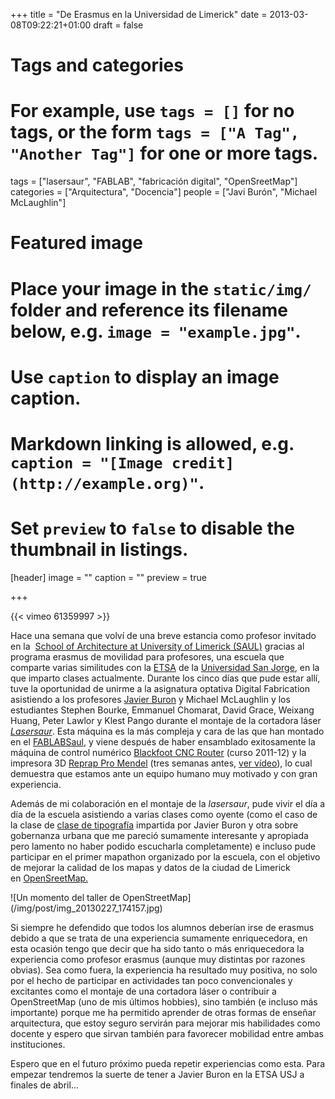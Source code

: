 +++
title = "De Erasmus en la Universidad de Limerick"
date = 2013-03-08T09:22:21+01:00
draft = false

# Tags and categories
# For example, use `tags = []` for no tags, or the form `tags = ["A Tag", "Another Tag"]` for one or more tags.
tags = ["lasersaur", "FABLAB", "fabricación digital", "OpenSreetMap"]
categories = ["Arquitectura", "Docencia"]
people = ["Javi Burón", "Michael McLaughlin"]

# Featured image
# Place your image in the `static/img/` folder and reference its filename below, e.g. `image = "example.jpg"`.
# Use `caption` to display an image caption.
#   Markdown linking is allowed, e.g. `caption = "[Image credit](http://example.org)"`.
# Set `preview` to `false` to disable the thumbnail in listings.
[header]
image = ""
caption = ""
preview = true

+++

{{< vimeo 61359997 >}}

Hace una semana que volví de una breve estancia como profesor invitado en la&nbsp; <a href="http://saul.ie/" class="ext" target="_blank">School of Architecture at University of Limerick (SAUL)</a> gracias al programa erasmus de movilidad para profesores, una escuela que comparte varias similitudes con la <a href="http://etsa.usj.es" class="ext" target="_blank">ETSA</a> de la <a href="http://usj.es" class="ext" target="_blank">Universidad San Jorge</a>, en la que imparto clases actualmente. Durante los cinco días que pude estar allí, tuve la oportunidad de unirme a la asignatura optativa Digital Fabrication asistiendo a los profesores <a href="http://javierburon.net/" class="ext" target="_blank">Javier Buron</a> y Michael McLaughlin y los estudiantes Stephen Bourke, Emmanuel Chomarat, David Grace, Weixang Huang, Peter Lawlor y Klest Pango durante el montaje de la cortadora láser <a href="http://labs.nortd.com/lasersaur/" class="ext" target="_blank"><em>Lasersaur</em></a>. Esta máquina es la más compleja y cara de las que han montado en el <a href="https://www.facebook.com/FabLabAtSAUL" class="ext" target="_blank">FABLABSaul</a>, y viene después de haber ensamblado exitosamente la máquina de control numérico <a href="http://buildyourcnc.com/blackFoot48v40.aspx" class="ext" target="_blank">Blackfoot CNC Router</a> (curso 2011-12) y la impresora 3D <a href="http://reprap.org/wiki/Mendel" class="ext" target="_blank">Reprap Pro Mendel</a> (tres semanas antes, <a href="https://vimeo.com/60248119" class="ext" target="_blank">ver vídeo</a>), lo cual demuestra que estamos ante un equipo humano muy motivado y con gran experiencia.</p>
<p>Además de mi colaboración en el montaje de la <em>lasersaur</em>, pude vivir el día a día de la escuela asistiendo a varias clases como oyente (como el caso de la clase de <a href="http://saul.javierburon.net/drawing-representation/typography/" class="ext" target="_blank">clase de tipografía</a> impartida por Javier Buron y otra sobre gobernanza urbana que me pareció sumamente interesante y apropiada pero lamento no haber podido escucharla completamente) e incluso pude participar en el primer mapathon organizado por la escuela, con el objetivo de mejorar la calidad de los mapas y datos de la ciudad de Limerick en&nbsp;<a href="https://openstreetmap.org" class="ext" target="_blank">OpenSreetMap.</a></p>
![Un momento del taller de OpenStreetMap](/img/post/img_20130227_174157.jpg)
<p>Si siempre he defendido que todos los alumnos deberían irse de erasmus debido a que se trata de una experiencia sumamente enriquecedora, en esta ocasión tengo que decir que ha sido tanto o más enriquecedora la experiencia como profesor erasmus (aunque muy distintas por razones obvias). Sea como fuera, la experiencia ha resultado muy positiva, no solo por el hecho de participar en actividades tan poco convencionales y excitantes como el montaje de una cortadora láser o contribuir a OpenStreetMap (uno de mis últimos hobbies), sino también (e incluso más importante) porque me ha permitido aprender de otras formas de enseñar arquitectura, que estoy seguro servirán para mejorar mis habilidades como docente y espero que sirvan también para favorecer mobilidad entre ambas instituciones.</p>
<p>Espero que en el futuro próximo pueda repetir experiencias como esta. Para empezar tendremos la suerte de tener a Javier Buron en la ETSA USJ a finales de abril...</p>

